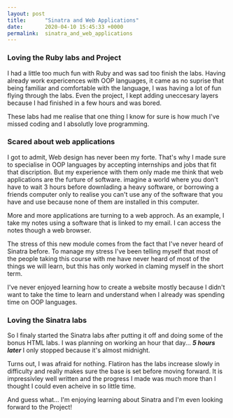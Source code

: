 ```yaml
---
layout: post
title:      "Sinatra and Web Applications"
date:       2020-04-10 15:45:33 +0000
permalink:  sinatra_and_web_applications
---
```


### Loving the Ruby labs and Project

I had a little too much fun with Ruby and was sad too finish the labs. Having already work expericences with OOP languages, it came as no suprise that being familiar and comfortable with the language, I was having a lot of fun flying through the labs. Even the project, I kept adding uneccesary layers because I had finished in a few hours and was bored.

These labs had me realise that one thing I know for sure is how much I've missed coding and  I absolutly love programming. 

### Scared about web applications

I got to admit, Web design has never been my forte.  That's why I made sure to specialise in OOP languages by accepting internships and jobs that fit that discription. But my experience with them only made me think that web applications are the furture of software. imagine a world where you don't have to wait 3 hours before downlading a heavy software, or borrowing a friends computer only to realise you can't use any of the software that you have and use because none of them are installed in this computer. 

More and more applications are turning to a web approch. As an example, I take my notes using a software that is linked to my email. I can access the notes though a web browser.

The stress of this new module comes from the fact that I've never heard of Sinatra before. To manage my stress I've been telling myself that most of the people taking this course with me have never heard of most of the things we will learn, but this has only worked in claming myself in the short term. 

I've never enjoyed learning how to create a website mostly because I didn't want to take the time to learn and understand when I already was spending time on OOP languages.

### Loving the Sinatra labs

So I finaly started the Sinatra labs after putting it off and doing some of the bonus HTML labs. I was planning on working an hour that day... ***5 hours later*** I only stopped because it's almost midnight.

Turns out, I was afraid for nothing. Flatiron has the labs increase slowly in difficulty and really makes sure the base is set before moving forward. It is impressivley well written and the progress I made was much more than I thought I could even acheive in so little time. 

And guess what... I'm enjoying learning about Sinatra and I'm even looking forward to the Project!
